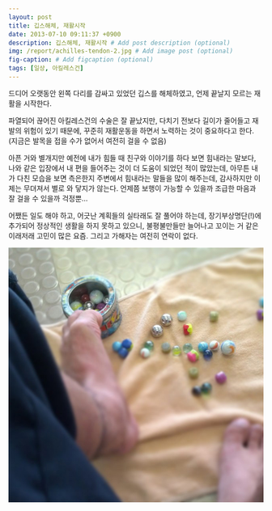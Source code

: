 ```yaml
---
layout: post
title: 깁스해체, 재활시작
date: 2013-07-10 09:11:37 +0900
description: 깁스해체, 재활시작 # Add post description (optional)
img: /report/achilles-tendon-2.jpg # Add image post (optional)
fig-caption: # Add figcaption (optional)
tags: [일상, 아킬레스건]
---
```

드디어 오랫동안 왼쪽 다리를 감싸고 있었던 깁스를 해체하였고, 언제 끝날지 모르는 재활을 시작한다.

파열되어 끊어진 아킬레스건의 수술은 잘 끝났지만, 다치기 전보다 길이가 줄어들고 재발의 위험이 있기 때문에, 꾸준히 재활운동을 하면서 노력하는 것이 중요하다고 한다. (지금은 발목을 접을 수가 없어서 여전히 걸을 수 없음)

아픈 거와 별개지만 예전에 내가 힘들 때 친구와 이야기를 하다 보면 힘내라는 말보다, 나와 같은 입장에서 내 편을 들어주는 것이 더 도움이 되었던 적이 많았는데, 아무튼 내가 다친 모습을 보면 측은한지 주변에서 힘내라는 말들을 많이 해주는데, 감사하지만 이제는 무뎌져서 별로 와 닿지가 않는다. 언제쯤 보행이 가능할 수 있을까 조급한 마음과 잘 걸을 수 있을까 걱정뿐…

어쨌든 일도 해야 하고, 어긋난 계획들의 실타래도 잘 풀어야 하는데, 장기부상명단(!)에 추가되어 정상적인 생활을 하지 못하고 있으니, 불평불만들만 늘어나고 꼬이는 거 같은 이래저래 고민이 많은 요즘. 그리고 가해자는 여전히 연락이 없다.

![achilles-tendon-2.jpg](/img/in-post/achilles-tendon-2.jpg)
